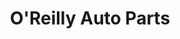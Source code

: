 ---
title: "O'Reilly Auto Parts"
url: /chicago/oreilly-auto-parts-west-addison-street/
shop: Autoteile
---